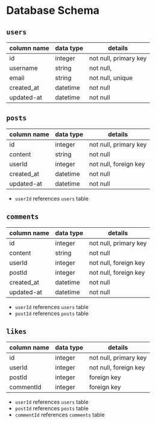 # **Database Schema**

## `users`

| column name | data type | details                   |
|-------------|-----------|---------------------------|
| id          | integer   | not null, primary key     |
| username    | string    | not null,                 |
| email       | string    | not null, unique          |
| created_at  | datetime  | not null                  |
| updated-at  | datetime  | not null                  |

## `posts`

| column name | data type | details               |
|-------------|-----------|-----------------------|
| id          | integer   | not null, primary key |
| content     | string    | not null              |
| userId      | integer   | not null, foreign key |
| created_at  | datetime  | not null              |
| updated-at  | datetime  | not null              |

* `userId` references `users` table

## `comments`

| column name   | data type | details               |
|---------------|-----------|-----------------------|
| id            | integer   | not null, primary key |
| content       | string    | not null              |
| userId        | integer   | not null, foreign key |
| postId        | integer   | not null, foreign key |
| created_at    | datetime  | not null              |
| updated-at    | datetime  | not null              |

* `userId` references `users` table
* `postId` references `posts` table

## `likes`

| column name   | data type | details                        |
|---------------|-----------|--------------------------------|
| id            | integer   | not null, primary key          |
| userId        | integer   | not null,          foreign key |
| postId        | integer   | foreign key                    |
| commentId     | integer   | foreign key                    |

* `userId` references `users` table
* `postId` references `posts` table
* `commentId` references `comments` table